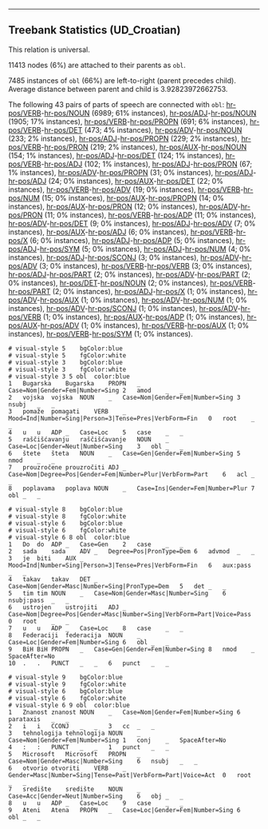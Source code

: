 

--------------------------------------------------------------------------------

## Treebank Statistics (UD_Croatian)

This relation is universal.

11413 nodes (6%) are attached to their parents as `obl`.

7485 instances of `obl` (66%) are left-to-right (parent precedes child).
Average distance between parent and child is 3.92823972662753.

The following 43 pairs of parts of speech are connected with `obl`: [hr-pos/VERB]()-[hr-pos/NOUN]() (6989; 61% instances), [hr-pos/ADJ]()-[hr-pos/NOUN]() (1905; 17% instances), [hr-pos/VERB]()-[hr-pos/PROPN]() (691; 6% instances), [hr-pos/VERB]()-[hr-pos/DET]() (473; 4% instances), [hr-pos/ADV]()-[hr-pos/NOUN]() (233; 2% instances), [hr-pos/ADJ]()-[hr-pos/PROPN]() (229; 2% instances), [hr-pos/VERB]()-[hr-pos/PRON]() (219; 2% instances), [hr-pos/AUX]()-[hr-pos/NOUN]() (154; 1% instances), [hr-pos/ADJ]()-[hr-pos/DET]() (124; 1% instances), [hr-pos/VERB]()-[hr-pos/ADJ]() (102; 1% instances), [hr-pos/ADJ]()-[hr-pos/PRON]() (67; 1% instances), [hr-pos/ADV]()-[hr-pos/PROPN]() (31; 0% instances), [hr-pos/ADJ]()-[hr-pos/ADJ]() (24; 0% instances), [hr-pos/AUX]()-[hr-pos/DET]() (22; 0% instances), [hr-pos/VERB]()-[hr-pos/ADV]() (19; 0% instances), [hr-pos/VERB]()-[hr-pos/NUM]() (15; 0% instances), [hr-pos/AUX]()-[hr-pos/PROPN]() (14; 0% instances), [hr-pos/AUX]()-[hr-pos/PRON]() (12; 0% instances), [hr-pos/ADV]()-[hr-pos/PRON]() (11; 0% instances), [hr-pos/VERB]()-[hr-pos/ADP]() (11; 0% instances), [hr-pos/ADV]()-[hr-pos/DET]() (9; 0% instances), [hr-pos/ADJ]()-[hr-pos/ADV]() (7; 0% instances), [hr-pos/AUX]()-[hr-pos/ADJ]() (6; 0% instances), [hr-pos/VERB]()-[hr-pos/X]() (6; 0% instances), [hr-pos/ADJ]()-[hr-pos/ADP]() (5; 0% instances), [hr-pos/ADJ]()-[hr-pos/SYM]() (5; 0% instances), [hr-pos/ADJ]()-[hr-pos/NUM]() (4; 0% instances), [hr-pos/ADJ]()-[hr-pos/SCONJ]() (3; 0% instances), [hr-pos/ADV]()-[hr-pos/ADV]() (3; 0% instances), [hr-pos/VERB]()-[hr-pos/VERB]() (3; 0% instances), [hr-pos/ADJ]()-[hr-pos/PART]() (2; 0% instances), [hr-pos/ADV]()-[hr-pos/PART]() (2; 0% instances), [hr-pos/DET]()-[hr-pos/NOUN]() (2; 0% instances), [hr-pos/VERB]()-[hr-pos/PART]() (2; 0% instances), [hr-pos/ADJ]()-[hr-pos/X]() (1; 0% instances), [hr-pos/ADV]()-[hr-pos/AUX]() (1; 0% instances), [hr-pos/ADV]()-[hr-pos/NUM]() (1; 0% instances), [hr-pos/ADV]()-[hr-pos/SCONJ]() (1; 0% instances), [hr-pos/ADV]()-[hr-pos/VERB]() (1; 0% instances), [hr-pos/AUX]()-[hr-pos/ADP]() (1; 0% instances), [hr-pos/AUX]()-[hr-pos/ADV]() (1; 0% instances), [hr-pos/VERB]()-[hr-pos/AUX]() (1; 0% instances), [hr-pos/VERB]()-[hr-pos/SYM]() (1; 0% instances).


~~~ conllu
# visual-style 5	bgColor:blue
# visual-style 5	fgColor:white
# visual-style 3	bgColor:blue
# visual-style 3	fgColor:white
# visual-style 3 5 obl	color:blue
1	Bugarska	Bugarska	PROPN	_	Case=Nom|Gender=Fem|Number=Sing	2	amod	_	_
2	vojska	vojska	NOUN	_	Case=Nom|Gender=Fem|Number=Sing	3	nsubj	_	_
3	pomaže	pomagati	VERB	_	Mood=Ind|Number=Sing|Person=3|Tense=Pres|VerbForm=Fin	0	root	_	_
4	u	u	ADP	_	Case=Loc	5	case	_	_
5	raščišćavanju	raščišćavanje	NOUN	_	Case=Loc|Gender=Neut|Number=Sing	3	obl	_	_
6	štete	šteta	NOUN	_	Case=Gen|Gender=Fem|Number=Sing	5	nmod	_	_
7	prouzročene	prouzročiti	ADJ	_	Case=Nom|Degree=Pos|Gender=Fem|Number=Plur|VerbForm=Part	6	acl	_	_
8	poplavama	poplava	NOUN	_	Case=Ins|Gender=Fem|Number=Plur	7	obl	_	_

~~~


~~~ conllu
# visual-style 8	bgColor:blue
# visual-style 8	fgColor:white
# visual-style 6	bgColor:blue
# visual-style 6	fgColor:white
# visual-style 6 8 obl	color:blue
1	Do	do	ADP	_	Case=Gen	2	case	_	_
2	sada	sada	ADV	_	Degree=Pos|PronType=Dem	6	advmod	_	_
3	je	biti	AUX	_	Mood=Ind|Number=Sing|Person=3|Tense=Pres|VerbForm=Fin	6	aux:pass	_	_
4	takav	takav	DET	_	Case=Nom|Gender=Masc|Number=Sing|PronType=Dem	5	det	_	_
5	tim	tim	NOUN	_	Case=Nom|Gender=Masc|Number=Sing	6	nsubj:pass	_	_
6	ustrojen	ustrojiti	ADJ	_	Case=Nom|Degree=Pos|Gender=Masc|Number=Sing|VerbForm=Part|Voice=Pass	0	root	_	_
7	u	u	ADP	_	Case=Loc	8	case	_	_
8	Federaciji	federacija	NOUN	_	Case=Loc|Gender=Fem|Number=Sing	6	obl	_	_
9	BiH	BiH	PROPN	_	Case=Gen|Gender=Fem|Number=Sing	8	nmod	_	SpaceAfter=No
10	.	.	PUNCT	_	_	6	punct	_	_

~~~


~~~ conllu
# visual-style 9	bgColor:blue
# visual-style 9	fgColor:white
# visual-style 6	bgColor:blue
# visual-style 6	fgColor:white
# visual-style 6 9 obl	color:blue
1	Znanost	znanost	NOUN	_	Case=Nom|Gender=Fem|Number=Sing	6	parataxis	_	_
2	i	i	CCONJ	_	_	3	cc	_	_
3	tehnologija	tehnologija	NOUN	_	Case=Nom|Gender=Fem|Number=Sing	1	conj	_	SpaceAfter=No
4	:	:	PUNCT	_	_	1	punct	_	_
5	Microsoft	Microsoft	PROPN	_	Case=Nom|Gender=Masc|Number=Sing	6	nsubj	_	_
6	otvorio	otvoriti	VERB	_	Gender=Masc|Number=Sing|Tense=Past|VerbForm=Part|Voice=Act	0	root	_	_
7	središte	središte	NOUN	_	Case=Acc|Gender=Neut|Number=Sing	6	obj	_	_
8	u	u	ADP	_	Case=Loc	9	case	_	_
9	Ateni	Atena	PROPN	_	Case=Loc|Gender=Fem|Number=Sing	6	obl	_	_

~~~


